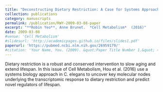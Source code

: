 ```yaml
---
title: "Deconstructing Dietary Restriction: A Case for Systems Approaches in Aging"
collection: publications
category: manuscripts
permalink: /publication/RWY-2009-03-08-paper
excerpt: "**Robin Yeo**, Anne Brunet.  *Cell Metabolism*  (2016)"
date: 2009-03-08
#venue: 'Cell Metabolism'
#slidesurl: 'http://academicpages.github.io/files/slides1.pdf'
paperurl: 'https://pubmed.ncbi.nlm.nih.gov/26959179/'
#citation: 'Your Name, You. (2009). &quot;Paper Title Number 1.&quot; <i>Journal 1</i>. 1(1).'
---
```


Dietary restriction is a robust and conserved intervention to slow aging and extend lifespan. In this issue of Cell Metabolism, Hou et al. (2016) use a systems biology approach in C. elegans to uncover key molecular nodes underlying the transcriptomic response to dietary restriction and predict novel regulators of lifespan.
	